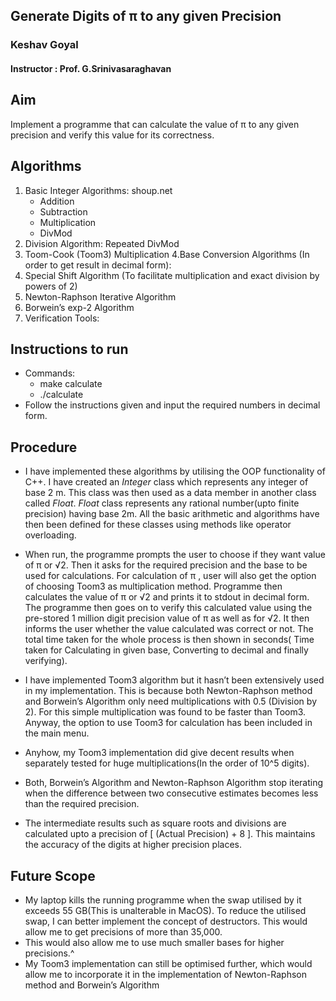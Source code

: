 ## Generate Digits of π to any given Precision

### Keshav Goyal

#### Instructor : Prof. G.Srinivasaraghavan

## Aim

Implement a programme that can calculate the value of π to any given
precision and verify this value for its correctness.

## Algorithms

1. Basic Integer Algorithms: shoup.net
    - Addition
    - Subtraction
    - Multiplication
    - DivMod
2. Division Algorithm: Repeated DivMod
3. Toom-Cook (Toom3) Multiplication
4.Base Conversion Algorithms (In order to get result in decimal form):
5. Special Shift Algorithm (To facilitate multiplication and exact division by
    powers of 2)
6. Newton-Raphson Iterative Algorithm
7. Borwein’s exp-2 Algorithm
8. Verification Tools:
## Instructions to run

- Commands:
    - make calculate
    - ./calculate
- Follow the instructions given and input the required numbers in decimal form.

## Procedure

- I have implemented these algorithms by utilising the OOP functionality of
    C++. I have created an _Integer_ class which represents any integer of base
    2 m. This class was then used as a data member in another class called
    _Float_. _Float_ class represents any rational number(upto finite precision)
    having base 2m. All the basic arithmetic and algorithms have then been
    defined for these classes using methods like operator overloading.

- When run, the programme prompts the user to choose if they want value
    of π or √2. Then it asks for the required precision and the base to be used
    for calculations. For calculation of π , user will also get the option of
    choosing Toom3 as multiplication method. Programme then calculates the
    value of π or √2 and prints it to stdout in decimal form. The programme
    then goes on to verify this calculated value using the pre-stored 1 million
    digit precision value of π as well as for √2. It then informs the user whether
    the value calculated was correct or not. The total time taken for the whole
    process is then shown in seconds( Time taken for Calculating in given
    base, Converting to decimal and finally verifying).

- I have implemented Toom3 algorithm but it hasn’t been extensively used in
    my implementation. This is because both Newton-Raphson method and
    Borwein’s Algorithm only need multiplications with 0.5 (Division by 2). For
    this simple multiplication was found to be faster than Toom3. Anyway, the
    option to use Toom3 for calculation has been included in the main menu.

- Anyhow, my Toom3 implementation did give decent results when
    separately tested for huge multiplications(In the order of 10^5 digits).
- Both, Borwein’s Algorithm and Newton-Raphson Algorithm stop iterating
    when the difference between two consecutive estimates becomes less
    than the required precision.
- The intermediate results such as square roots and divisions are calculated
    upto a precision of [ (Actual Precision) + 8 ]. This maintains the accuracy of
    the digits at higher precision places.

## Future Scope

- My laptop kills the running programme when the swap utilised by it
    exceeds 55 GB(This is unalterable in MacOS). To reduce the utilised swap, I
    can better implement the concept of destructors. This would allow me to
    get precisions of more than 35,000.
- This would also allow me to use much smaller bases for higher precisions.^
- My Toom3 implementation can still be optimised further, which would
    allow me to incorporate it in the implementation of Newton-Raphson
    method and Borwein’s Algorithm



